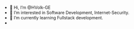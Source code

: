 - 👋 Hi, I’m @HVolk-GE
- 👀 I’m interested in Software Development, Internet-Security.
- 🌱 I’m currently learning Fullstack development.
- 
<!---
HVolk-GE/HVolk-GE is a ✨ special ✨ repository because its `README.md` (this file) appears on your GitHub profile.
You can click the Preview link to take a look at your changes.
--->
